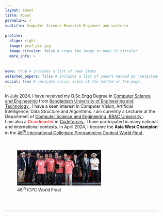 ```yaml
---
layout: about
title: About
permalink: /
subtitle: Computer Science Research Engineer and Lecturer

profile:
  align: right
  image: prof_pic.jpg
  image_circular: false # crops the image to make it circular
  more_info: >
    

news: true # includes a list of news items
selected_papers: false # includes a list of papers marked as "selected={true}"
social: true # includes social icons at the bottom of the page
---
```

<p>
<!-- Education --> In July 2024, I have received my B.Sc.Engg Degree in <a href="https://cse.buet.ac.bd/"> Computer Science and Engineering</a> from <a href="https://buet.ac.bd/"> Bangladesh University of Engineering and Technology </a>.<!-- research interest --> I have a keen interest in Computer Vision, Artificial Intelligence, Data Structure and Algorithms. <!-- job --> I am currently a Lecturer at the Department of <a href="https://cse.sds.bracu.ac.bd/"> Computer Science and Engineering, BRAC University </a>. <br>
<!-- CP --> I am also a <span style="color:Red">Grandmaster</span> in <a href="https://codeforces.com/profile/SA01"> Codeforces </a>. I have participated in many national and international contests. In April 2024, I became the <b>Asia West Champion</b> in the <a href="https://icpc.global/"> 46<sup>th</sup> International Collegiate Programming Contest World Final </a>. <br><br><br>
</p>
<figure>
<img src="/assets/img/wf2022-cropped.jpg" width="65%" alt="ICPC World Final 2022">
<figcaption>46<sup>th</sup> ICPC World Final</figcaption>
</figure>
<br><br>
<hr>
